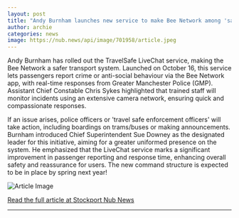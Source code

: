 ```yaml
---
layout: post
title: "Andy Burnham launches new service to make Bee Network among 'safest transport systems in the world’"
author: archie
categories: news
image: https://nub.news/api/image/701958/article.jpeg
---
```

Andy Burnham has rolled out the TravelSafe LiveChat service, making the Bee Network a safer transport system. Launched on October 16, this service lets passengers report crime or anti-social behaviour via the Bee Network app, with real-time responses from Greater Manchester Police (GMP). Assistant Chief Constable Chris Sykes highlighted that trained staff will monitor incidents using an extensive camera network, ensuring quick and compassionate responses. 

If an issue arises, police officers or 'travel safe enforcement officers' will take action, including boardings on trams/buses or making announcements. Burnham introduced Chief Superintendent Sue Downey as the designated leader for this initiative, aiming for a greater uniformed presence on the system. He emphasized that the LiveChat service marks a significant improvement in passenger reporting and response time, enhancing overall safety and reassurance for users. The new command structure is expected to be in place by spring next year!

![Article Image](https://nub.news/api/image/701958/article.jpeg)

[Read the full article at Stockport Nub News](https://stockport.nub.news/news/local-news/andy-burnham-new-service-to-make-bee-network-among-safest-transport-systems-in-the-world-275661)

---
